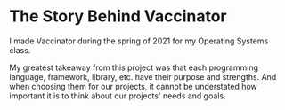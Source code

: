 # The Story Behind Vaccinator

I made Vaccinator during the spring of 2021 for my Operating Systems class.

My greatest takeaway from this project was that each programming language, framework, library, etc. have their purpose and strengths. And when choosing them for our projects, it cannot be understated how important it is to think about our projects' needs and goals.
